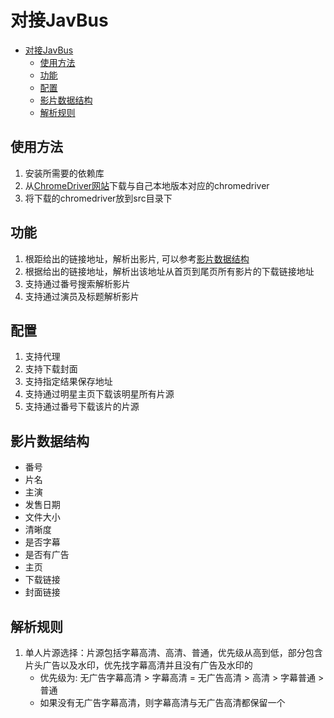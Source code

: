 # 对接JavBus

<!-- TOC -->
* [对接JavBus](#对接javbus)
  * [使用方法](#使用方法)
  * [功能](#功能)
  * [配置](#配置)
  * [影片数据结构](#影片数据结构)
  * [解析规则](#解析规则)
<!-- TOC -->

## 使用方法

1. 安装所需要的依赖库
2. 从[ChromeDriver网站](https://chromedriver.chromium.org/downloads)下载与自己本地版本对应的chromedriver
3. 将下载的chromedriver放到src目录下

## 功能

1. 根距给出的链接地址，解析出影片, 可以参考[影片数据结构](#影片数据结构)
2. 根据给出的链接地址，解析出该地址从首页到尾页所有影片的下载链接地址
3. 支持通过番号搜索解析影片
4. 支持通过演员及标题解析影片

## 配置

1. 支持代理
2. 支持下载封面
3. 支持指定结果保存地址
4. 支持通过明星主页下载该明星所有片源
5. 支持通过番号下载该片的片源

## 影片数据结构

- 番号
- 片名
- 主演
- 发售日期
- 文件大小
- 清晰度
- 是否字幕
- 是否有广告
- 主页
- 下载链接
- 封面链接

## 解析规则

1. 单人片源选择：片源包括字幕高清、高清、普通，优先级从高到低，部分包含片头广告以及水印，优先找字幕高清并且没有广告及水印的
    - 优先级为: 无广告字幕高清 > 字幕高清 = 无广告高清 > 高清 > 字幕普通 > 普通
    - 如果没有无广告字幕高清，则字幕高清与无广告高清都保留一个
